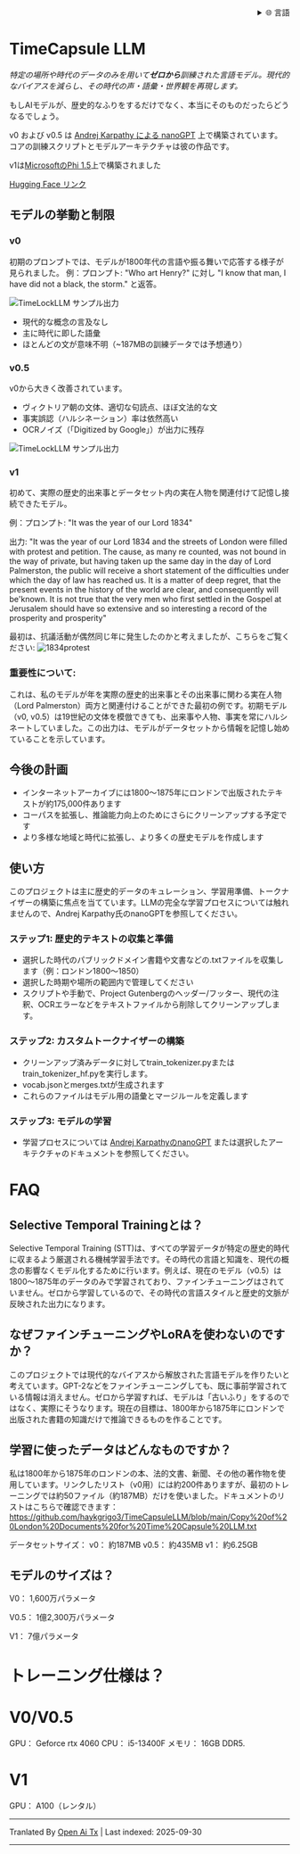 
<div align="right">
  <details>
    <summary >🌐 言語</summary>
    <div>
      <div align="center">
        <a href="https://openaitx.github.io/view.html?user=haykgrigo3&project=TimeCapsuleLLM&lang=en">English</a>
        | <a href="https://openaitx.github.io/view.html?user=haykgrigo3&project=TimeCapsuleLLM&lang=zh-CN">简体中文</a>
        | <a href="#" title="Coming soon">繁體中文 (近日公開)</a> |
        | <a href="https://openaitx.github.io/view.html?user=haykgrigo3&project=TimeCapsuleLLM&lang=ja">日本語</a>
        | <a href="https://openaitx.github.io/view.html?user=haykgrigo3&project=TimeCapsuleLLM&lang=ko">한국어</a>
        | <a href="#" title="Coming soon">हिन्दी (近日公開)</a> |
        | <a href="#" title="Coming soon">ไทย (近日公開)</a> |
        | <a href="#" title="Coming soon">Français (近日公開)</a>
        | <a href="#" title="Coming soon">Deutsch (近日公開)</a>
        | <a href="#" title="Coming soon">Español (近日公開)</a>
        | <a href="#" title="Coming soon">Italiano (近日公開)</a>
        | <a href="#" title="Coming soon">Русский (近日公開)</a>
        | <a href="#" title="Coming soon">Português (近日公開)</a>
        | <a href="#" title="Coming soon">Nederlands (近日公開)</a>
        | <a href="#" title="Coming soon">Polski (近日公開)</a>
        | <a href="#" title="Coming soon">العربية (近日公開)</a>
        | <a href="#" title="Coming soon">فارسی (近日公開)</a>
        | <a href="#" title="Coming soon">Türkçe (近日公開)</a>
        | <a href="#" title="Coming soon">Tiếng Việt (近日公開)</a>
        | <a href="#" title="Coming soon">Bahasa Indonesia (近日公開)</a>

      </div>
    </div>
  </details>
</div>

# TimeCapsule LLM

*特定の場所や時代のデータのみを用いて**ゼロから**訓練された言語モデル。現代的なバイアスを減らし、その時代の声・語彙・世界観を再現します。*

もしAIモデルが、歴史的なふりをするだけでなく、本当にそのものだったらどうなるでしょう。

v0 および v0.5 は [Andrej Karpathy による nanoGPT](https://github.com/karpathy/nanoGPT) 上で構築されています。コアの訓練スクリプトとモデルアーキテクチャは彼の作品です。

v1は[MicrosoftのPhi 1.5](https://huggingface.co/microsoft/phi-1_5)上で構築されました

[Hugging Face リンク](https://huggingface.co/haykgrigorian/TimeCapsuleLLM)

##  モデルの挙動と制限

### **v0**  

初期のプロンプトでは、モデルが1800年代の言語や振る舞いで応答する様子が見られました。
例：プロンプト: "Who art Henry?" に対し "I know that man, I have did not a black, the storm." と返答。

![TimeLockLLM サンプル出力](https://github.com/haykgrigo3/TimeCapsuleLLM/blob/main/london_1800_1850_v0/timelockllm_sample_output.png?raw=true)

- 現代的な概念の言及なし  
- 主に時代に即した語彙  
- ほとんどの文が意味不明（~187MBの訓練データでは予想通り）

### **v0.5** 

v0から大きく改善されています。  
- ヴィクトリア朝の文体、適切な句読点、ほぼ文法的な文  
- 事実誤認（ハルシネーション）率は依然高い  
- OCRノイズ（「Digitized by Google」）が出力に残存

![TimeLockLLM サンプル出力](https://github.com/haykgrigo3/TimeCapsuleLLM/blob/main/london_1800_1875_v0.5/fellowcitizens.png?raw=true)

### **v1**

初めて、実際の歴史的出来事とデータセット内の実在人物を関連付けて記憶し接続できたモデル。

例：プロンプト: "It was the year of our Lord 1834" 

出力: "It was the year of our Lord 1834 and the streets of London were filled with protest and petition. The cause, as many re counted, was not bound in the way of private, but having taken up the same day in the day of Lord Palmerston, the public will receive a short statement of the difficulties under which the day of law has reached us. It is a matter of deep regret, that the present events in the history of the world are clear, and consequently will be'known. It is not true that the very men who first settled in the Gospel at Jerusalem should have so extensive and so interesting a record of the prosperity and prosperity" 

最初は、抗議活動が偶然同じ年に発生したのかと考えましたが、こちらをご覧ください: ![1834protest](https://raw.githubusercontent.com/haykgrigo3/TimeCapsuleLLM/main/1834protest.png)

### 重要性について:

これは、私のモデルが年を実際の歴史的出来事とその出来事に関わる実在人物（Lord Palmerston）両方と関連付けることができた最初の例です。初期モデル（v0, v0.5）は19世紀の文体を模倣できても、出来事や人物、事実を常にハルシネートしていました。この出力は、モデルがデータセットから情報を記憶し始めていることを示しています。


## 今後の計画

- インターネットアーカイブには1800〜1875年にロンドンで出版されたテキストが約175,000件あります
- コーパスを拡張し、推論能力向上のためにさらにクリーンアップする予定です
- より多様な地域と時代に拡張し、より多くの歴史モデルを作成します

## 使い方

このプロジェクトは主に歴史的データのキュレーション、学習用準備、トークナイザーの構築に焦点を当てています。LLMの完全な学習プロセスについては触れませんので、Andrej Karpathy氏のnanoGPTを参照してください。

### ステップ1: 歴史的テキストの収集と準備

- 選択した時代のパブリックドメイン書籍や文書などの.txtファイルを収集します（例：ロンドン1800〜1850）
- 選択した時期や場所の範囲内で管理してください
- スクリプトや手動で、Project Gutenbergのヘッダー/フッター、現代の注釈、OCRエラーなどをテキストファイルから削除してクリーンアップします。

### ステップ2: カスタムトークナイザーの構築

- クリーンアップ済みデータに対してtrain_tokenizer.pyまたはtrain_tokenizer_hf.pyを実行します。
- vocab.jsonとmerges.txtが生成されます
- これらのファイルはモデル用の語彙とマージルールを定義します

### ステップ3: モデルの学習

- 学習プロセスについては [Andrej KarpathyのnanoGPT](https://github.com/karpathy/nanoGPT) または選択したアーキテクチャのドキュメントを参照してください。

# FAQ

## Selective Temporal Trainingとは？

Selective Temporal Training (STT)は、すべての学習データが特定の歴史的時代に収まるよう厳選される機械学習手法です。その時代の言語と知識を、現代の概念の影響なくモデル化するために行います。例えば、現在のモデル（v0.5）は1800〜1875年のデータのみで学習されており、ファインチューニングはされていません。ゼロから学習しているので、その時代の言語スタイルと歴史的文脈が反映された出力になります。

## なぜファインチューニングやLoRAを使わないのですか？

このプロジェクトでは現代的なバイアスから解放された言語モデルを作りたいと考えています。GPT-2などをファインチューニングしても、既に事前学習されている情報は消えません。ゼロから学習すれば、モデルは「古いふり」をするのではなく、実際にそうなります。現在の目標は、1800年から1875年にロンドンで出版された書籍の知識だけで推論できるものを作ることです。

## 学習に使ったデータはどんなものですか？


私は1800年から1875年のロンドンの本、法的文書、新聞、その他の著作物を使用しています。リンクしたリスト（v0用）には約200件ありますが、最初のトレーニングでは約50ファイル（約187MB）だけを使いました。ドキュメントのリストはこちらで確認できます：
https://github.com/haykgrigo3/TimeCapsuleLLM/blob/main/Copy%20of%20London%20Documents%20for%20Time%20Capsule%20LLM.txt

データセットサイズ：
v0： 約187MB
v0.5： 約435MB 
v1： 約6.25GB 

## モデルのサイズは？

V0： 1,600万パラメータ

V0.5： 1億2,300万パラメータ

V1： 7億パラメータ

# トレーニング仕様は？

# V0/V0.5
GPU： Geforce rtx 4060
CPU： i5-13400F 
メモリ： 16GB DDR5.

# V1
GPU： A100（レンタル）















---

Tranlated By [Open Ai Tx](https://github.com/OpenAiTx/OpenAiTx) | Last indexed: 2025-09-30

---